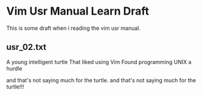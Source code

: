 # Vim Usr Manual Learn Draft

This is some draft when i reading the vim usr manual.

## usr_02.txt
A young intelligent turtle
That liked using Vim
Found programming UNIX a hurdle

and that's not saying much for the turtle.
and that's not saying much for the turtle!!!
